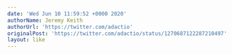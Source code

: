 ```yaml
---
date: 'Wed Jun 10 11:59:52 +0000 2020'
authorName: Jeremy Keith
authorUrl: 'https://twitter.com/adactio'
originalPost: 'https://twitter.com/adactio/status/1270687122287210497'
layout: like
---
```

